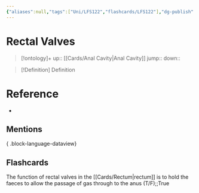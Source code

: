 ```yaml
---
{"aliases":null,"tags":["Uni/LFS122","flashcards/LFS122"],"dg-publish":true,"permalink":"/cards/rectal-valves/","dgPassFrontmatter":true}
---
```


# Rectal Valves

> [!ontology]+
> up:: [[Cards/Anal Cavity\|Anal Cavity]]
> jump:: 
> down:: 

> [!Definition] Definition

# Reference

- 

## Mentions


{ .block-language-dataview}

## Flashcards

The function of rectal valves in the [[Cards/Rectum\|rectum]] is to hold the faeces to allow the passage of gas through to the anus (T/F);;True
<!--SR:!2023-10-25,2,150-->